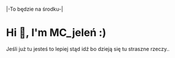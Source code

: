 |​-To będzie na środku​-​|

# Hi 👋, I'm MC_jeleń :)

Jeśli już tu jesteś to lepiej stąd idź bo dzieją się tu straszne rzeczy..

<!---
MCjelen/MCjelen is a ✨ special ✨ repository because its `README.md` (this file) appears on your GitHub profile.
You can click the Preview link to take a look at your changes.
--->

